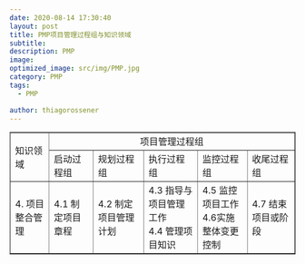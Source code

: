 ```yaml
---
date: 2020-08-14 17:30:40
layout: post
title: PMP项目管理过程组与知识领域
subtitle:
description: PMP
image:
optimized_image: src/img/PMP.jpg
category: PMP
tags:
  - PMP

author: thiagorossener
---
```

<table border="1">
<tr>
<td rowspan="2">知识领域</td>
<td colspan="5" align="center">项目管理过程组</td>
</tr>
<tr>
<td>启动过程组</td>
<td>规划过程组</td>
<td>执行过程组</td>
<td>监控过程组</td>
<td>收尾过程组</td>
</tr>
<tr>
<td>4. 项目整合管理</td>
<td>4.1 制定项目章程</td>
<td>4.2 制定项目管理计划</td>
<td>4.3 指导与项目管理工作<br>4.4 管理项目知识</td>
<td>4.5 监控项目工作<br>4.6实施整体变更控制</td>
<td>4.7 结束项目或阶段</td>
</tr>
</table>
